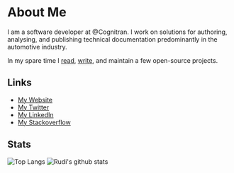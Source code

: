 # About Me

I am a software developer at @Cognitran. I work on solutions for authoring, analysing, and publishing technical documentation predominantly in the automotive industry.

In my spare time I [read](https://www.rudikershaw.com/bibliography), [write](https://www.rudikershaw.com/#my-articles), and maintain a few open-source projects. 

## Links
 * [My Website](https://www.rudikershaw.com) 
 * [My Twitter](https://twitter.com/rudikershaw) 
 * [My LinkedIn](https://www.linkedin.com/in/rudikershaw/) 
 * [My Stackoverflow](https://stackoverflow.com/users/2182928/rudi-kershaw)


## Stats
![Top Langs](https://github-readme-stats.vercel.app/api/top-langs/?username=rudikershaw&langs_count=8&layout=compact)
![Rudi's github stats](https://github-readme-stats.vercel.app/api?username=rudikershaw&count_private=true&show_icons=true&line_height=24)
